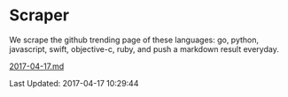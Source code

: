 # Scraper

We scrape the github trending page of these languages: go, python, javascript, swift, objective-c, ruby, and push a markdown result everyday.

[2017-04-17.md](https://github.com/henson/Scraper/blob/master/2017-04-17.md)

Last Updated: 2017-04-17 10:29:44
